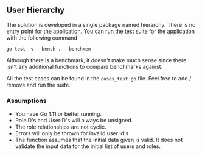 ## User Hierarchy

The solution is developed in a single package named hierarchy. There is no entry point for the application. You can run the test suite for the application with the following command 

```
go test -v --bench . --benchmem
```

Although there is a benchmark, it doesn't make much sense since there isn't any additional functions to compare benchmarks against. 

All the test cases can be found in the `cases_test.go` file. Feel free to add / remove and run the suite.

### Assumptions

- You have Go 1.11 or better running.
- RoleID's and UserID's will always be unsigned.
- The role relationships are not cyclic.
- Errors will only be thrown for invalid user id's
- The function assumes that the initial data given is valid. It does not validate the input data for the initial list of users and roles.
